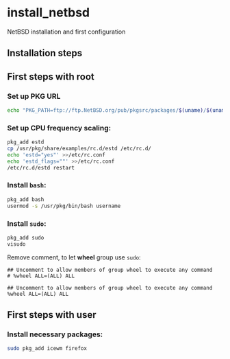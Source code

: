 # install_netbsd
NetBSD installation and first configuration

## Installation steps


## First steps with root

### Set up PKG URL
```sh
echo "PKG_PATH=ftp://ftp.NetBSD.org/pub/pkgsrc/packages/$(uname)/$(uname -m)/$(uname -r)/All/" >> /etc/pkg_install.conf
```

### Set up CPU frequency scaling:
```sh
pkg_add estd
cp /usr/pkg/share/examples/rc.d/estd /etc/rc.d/
echo 'estd="yes"' >>/etc/rc.conf
echo 'estd_flags=""' >>/etc/rc.conf
/etc/rc.d/estd restart
```

### Install `bash`:
```sh
pkg_add bash
usermod -s /usr/pkg/bin/bash username
```

### Install `sudo`:
```sh
pkg_add sudo
visudo
```
Remove comment, to let **wheel** group use `sudo`:
```
## Uncomment to allow members of group wheel to execute any command
# %wheel ALL=(ALL) ALL
```
```
## Uncomment to allow members of group wheel to execute any command
%wheel ALL=(ALL) ALL
```

## First steps with user

### Install necessary packages:
```sh
sudo pkg_add icewm firefox
```
